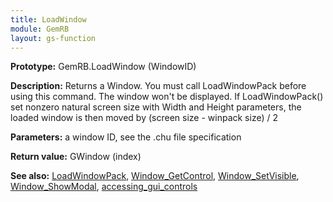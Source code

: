 ```yaml
---
title: LoadWindow
module: GemRB
layout: gs-function
---
```


**Prototype:** GemRB.LoadWindow (WindowID)

**Description:** Returns a Window. You must call LoadWindowPack before using 
this command. The window won't be displayed. If LoadWindowPack() set nonzero 
natural screen size with Width and Height parameters, the loaded window is 
then moved by (screen size - winpack size) / 2

**Parameters:** a window ID, see the .chu file specification

**Return value:** GWindow (index)

**See also:** [LoadWindowPack](LoadWindowPack.md), [Window_GetControl](Window_GetControl.md), [Window_SetVisible](Window_SetVisible.md), [Window_ShowModal](Window_ShowModal.md), [accessing_gui_controls](accessing_gui_controls.md)
